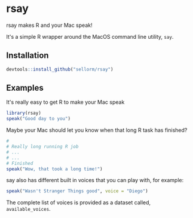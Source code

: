 # rsay

rsay makes R and your Mac speak!

It's a simple R wrapper around the MacOS command line utility, `say`.

## Installation

``` r
devtools::install_github("sellorm/rsay")
```

## Examples

It's really easy to get R to make your Mac speak

``` r
library(rsay)
speak("Good day to you")
```

Maybe your Mac should let you know when that long R task has finished?

``` r
#
# Really long running R job
# ...
# ...
# Finished
speak("Wow, that took a long time!")
```

say also has different built in voices that you can play with, for example:

``` r
speak("Wasn't Stranger Things good", voice = "Diego")
```

The complete list of voices is provided as a dataset called, `available_voices`.
